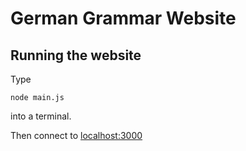 # German Grammar Website

## Running the website

Type

    node main.js

into a terminal.

Then connect to [localhost:3000](http://localhost:3000)